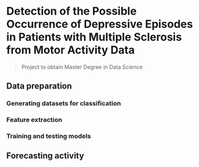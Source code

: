 # Detection of the Possible Occurrence of Depressive Episodes in Patients with Multiple Sclerosis from Motor Activity Data

> Project to obtain Master Degree in Data Science


## Data preparation

### Generating datasets for classification

### Feature extraction

### Training and testing models

## Forecasting activity

